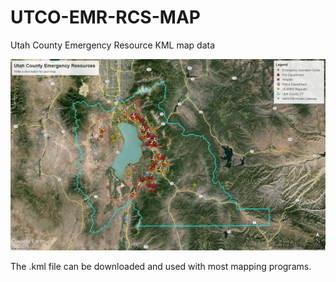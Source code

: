 # UTCO-EMR-RCS-MAP
Utah County Emergency Resource KML map data

![Emergency Resources](https://github.com/stevenboyd78/UTCO-EMR-RCS-MAP/blob/main/Emergency%20Resources.jpg)

The .kml file can be downloaded and used with most mapping programs.
